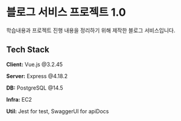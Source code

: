 
# 블로그 서비스 프로젝트 1.0

학습내용과 프로젝트 진행 내용을 정리하기 위해 제작한 블로그 서비스입니다.


## Tech Stack

**Client:** Vue.js  @3.2.45

**Server:** Express @4.18.2
 
**DB:** PostgreSQL @14.5

**Infra:** EC2

**Util:** Jest for test, SwaggerUI for apiDocs